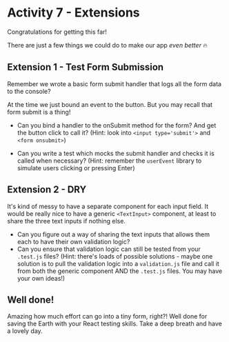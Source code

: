 # Activity 7 - Extensions

Congratulations for getting this far!

There are just a few things we could do to make our app _even better_ 🔥

## Extension 1 - Test Form Submission

Remember we wrote a basic form submit handler that logs all the form data to the console?

At the time we just bound an event to the button. But you may recall that form submit is a thing!

-   Can you bind a handler to the onSubmit method for the form? And get the button click to call it? (Hint: look into `<input type='submit'>` and `<form onsubmit>`)

-   Can you write a test which mocks the submit handler and checks it is called when necessary? (Hint: remember the `userEvent` library to simulate users clicking or pressing Enter)

## Extension 2 - DRY

It's kind of messy to have a separate component for each input field. It would be really nice to have a generic `<TextInput>` component, at least to share the three text inputs if nothing else.

-   Can you figure out a way of sharing the text inputs that allows them each to have their own validation logic?
-   Can you ensure that validation logic can still be tested from your `.test.js` files? (Hint: there's loads of possible solutions - maybe one solution is to pull the validation logic into a `validation.js` file and call it from both the generic component AND the `.test.js` files. You may have your own ideas!)

## Well done!

Amazing how much effort can go into a tiny form, right?! Well done for saving the Earth with your React testing skills. Take a deep breath and have a lovely day.
